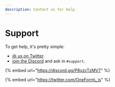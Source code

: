 ```yaml
---
description: Contact us for help.
---
```


# Support

To get help, it's pretty simple:

* [@ us on Twitter](https://twitter.com/OneForm_js).
* [join the Discord](https://discord.gg/m93eRDgXMY) and ask in `#support`.

{% embed url="https://discord.gg/P8xzcTzMV7" %}

{% embed url="https://twitter.com/OneForm\_js" %}



